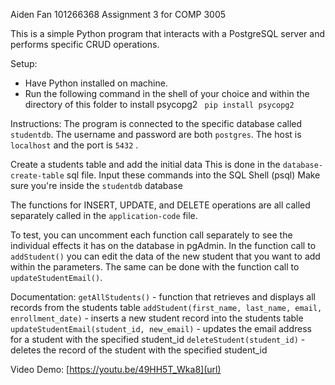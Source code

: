 Aiden Fan 101266368
Assignment 3 for COMP 3005

This is a simple Python program that interacts with a PostgreSQL server and performs specific CRUD operations.

Setup:

- Have Python installed on machine.
- Run the following command in the shell of your choice and within the directory of this folder to install psycopg2
  ` pip install psycopg2`

Instructions:
The program is connected to the specific database called `studentdb`. The username and password are both `postgres`. The host is `localhost`  and the port is `5432` . 

Create a students table and add the initial data
  This is done in the `database-create-table` sql file.
  Input these commands into the SQL Shell (psql)
    Make sure you're inside the `studentdb` database
  
The functions for INSERT, UPDATE, and DELETE operations are all called separately called in the `application-code` file.

To test, you can uncomment each function call separately to see the individual effects it has on the database in pgAdmin. In the function call to `addStudent()` you can edit the data of the new student that you want to add within the parameters.
The same can be done with the function call to `updateStudentEmail()`.

Documentation:
`getAllStudents()` - function that retrieves and displays all records from the students table
`addStudent(first_name, last_name, email, enrollment_date)` - inserts a new student record into the students table
`updateStudentEmail(student_id, new_email)` - updates the email address for a student with the specified student_id
`deleteStudent(student_id)` - deletes the record of the student with the specified student_id

Video Demo:
[https://youtu.be/49HH5T_Wka8](url)
